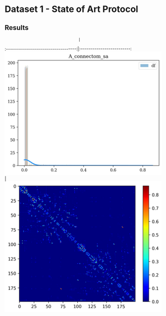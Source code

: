 # Dataset 1 - State of Art Protocol

## Results
                                     |  
:-----------------------------------:|:-------------------------:
![](img/A_connectom_sa_heatmap.jpg)  |  ![](img/A_connectom_sa_matrix.jpg)
